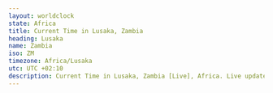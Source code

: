 ```yaml
---
layout: worldclock
state: Africa
title: Current Time in Lusaka, Zambia
heading: Lusaka
name: Zambia
iso: ZM
timezone: Africa/Lusaka
utc: UTC +02:10
description: Current Time in Lusaka, Zambia [Live], Africa. Live update now time in Lusaka, timezone Africa/Lusaka, UTC +02:10, Country ISO code & Current Local Time.
---
```


